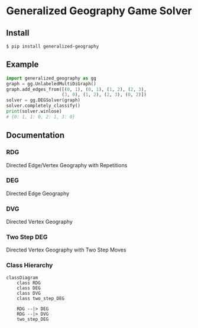 # Generalized Geography Game Solver

## Install

```console
$ pip install generalized-geography
```

## Example

```python
import generalized_geography as gg
graph = gg.UnlabeledMultiDiGraph()
graph.add_edges_from([(0, 1), (0, 1), (1, 2), (2, 3),
                     (3, 0), (1, 2), (2, 3), (0, 2)])
solver = gg.DEGSolver(graph)
solver.completely_classify()
print(solver.winlose)
# {0: 1, 1: 0, 2: 1, 3: 0}
```

## Documentation

### RDG

Directed Edge/Vertex Geography with Repetitions

### DEG

Directed Edge Geography

### DVG

Directed Vertex Geography

### Two Step DEG

Directed Vertex Geography with Two Step Moves

### Class Hierarchy

```mermaid
classDiagram
    class RDG
    class DEG
    class DVG
    class two_step_DEG

    RDG --|> DEG
    RDG --|> DVG
    two_step_DEG
```
